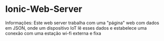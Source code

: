 # Ionic-Web-Server
Informações:  Este web server trabalha com uma "página" web com dados em JSON, onde um dispositivo IoT lê esses dados e estabelece uma conexão com uma estação wi-fi externa e fixa
